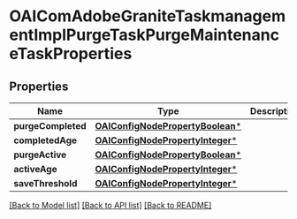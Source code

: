 # OAIComAdobeGraniteTaskmanagementImplPurgeTaskPurgeMaintenanceTaskProperties

## Properties
Name | Type | Description | Notes
------------ | ------------- | ------------- | -------------
**purgeCompleted** | [**OAIConfigNodePropertyBoolean***](OAIConfigNodePropertyBoolean.md) |  | [optional] 
**completedAge** | [**OAIConfigNodePropertyInteger***](OAIConfigNodePropertyInteger.md) |  | [optional] 
**purgeActive** | [**OAIConfigNodePropertyBoolean***](OAIConfigNodePropertyBoolean.md) |  | [optional] 
**activeAge** | [**OAIConfigNodePropertyInteger***](OAIConfigNodePropertyInteger.md) |  | [optional] 
**saveThreshold** | [**OAIConfigNodePropertyInteger***](OAIConfigNodePropertyInteger.md) |  | [optional] 

[[Back to Model list]](../README.md#documentation-for-models) [[Back to API list]](../README.md#documentation-for-api-endpoints) [[Back to README]](../README.md)


